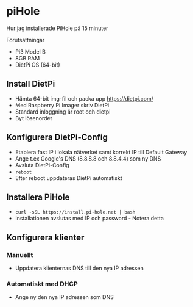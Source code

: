 # piHole

Hur jag installerade PiHole på 15 minuter

Förutsättningar
* Pi3 Model B
* 8GB RAM
* DietPi OS (64-bit)

## Install DietPi

* Hämta 64-bit img-fil och packa upp https://dietpi.com/ 
* Med Raspberry Pi Imager skriv DietPi
* Standard inloggning är root och dietpi
* Byt lösenordet  

## Konfigurera DietPi-Config

* Etablera fast IP i lokala nätverket samt korrekt IP till Default Gateway
* Ange t.ex Google's DNS (8.8.8.8 och 8.8.4.4) som ny DNS 
* Avsluta DietPi-Config
* ```reboot```
* Efter reboot uppdateras DietPi automatiskt

## Installera PiHole

* ```curl -sSL https://install.pi-hole.net | bash```
* Installationen avslutas med IP och password - Notera detta

## Konfigurera klienter

### Manuellt

* Uppdatera klienternas DNS till den nya IP adressen

### Automatiskt med DHCP

* Ange ny den nya IP adressen som DNS
